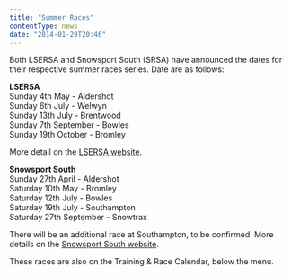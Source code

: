 ```yaml
---
title: "Summer Races"
contentType: news
date: "2014-01-29T20:46"
---
```


Both LSERSA and Snowsport South (SRSA) have announced the dates for their respective summer races series. Date are as follows:

**LSERSA**\
Sunday 4th May - Aldershot\
Sunday 6th July - Welwyn\
Sunday 13th July - Brentwood\
Sunday 7th September - Bowles\
Sunday 19th October - Bromley

More detail on the [LSERSA website](http://www.lsersa.org/races14/index.html).

**Snowsport South**\
Sunday 27th April - Aldershot\
Saturday 10th May - Bromley\
Saturday 12th July - Bowles\
Saturday 19th July - Southampton\
Saturday 27th September - Snowtrax

There will be an additional race at Southampton, to be confirmed. More details on the [Snowsport South website](http://www.srsa.org.uk/articles/racing#246).

These races are also on the Training & Race Calendar, below the menu.
